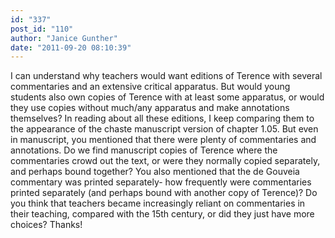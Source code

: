 ```yaml
---
id: "337"
post_id: "110"
author: "Janice Gunther"
date: "2011-09-20 08:10:39"
---
```

I can understand why teachers would want editions of Terence with several commentaries and an extensive critical apparatus. But would young students also own copies of Terence with at least some apparatus, or would they use copies without much/any apparatus and make annotations themselves? In reading about all these editions, I keep comparing them to the appearance of the chaste manuscript version of chapter 1.05. But even in manuscript, you mentioned that there were plenty of commentaries and annotations. Do we find manuscript copies of Terence where the commentaries crowd out the text, or were they normally copied separately, and perhaps bound together? You also mentioned that the de Gouveia commentary was printed separately- how frequently were commentaries printed separately (and perhaps bound with another copy of Terence)? Do you think that teachers became increasingly reliant on commentaries in their teaching, compared with the 15th century, or did they just have more choices? Thanks!
